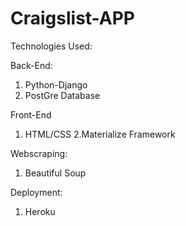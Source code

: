 # Craigslist-APP

Technologies Used:
 
 Back-End:
  1. Python-Django
  2. PostGre Database 
 
 Front-End
  1. HTML/CSS
  2.Materialize Framework
 
 Webscraping:
  1. Beautiful Soup
  
 Deployment:
  1. Heroku
 
 
 
 
